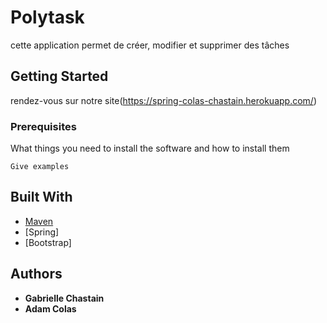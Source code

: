 # Polytask

cette application permet de créer, modifier et supprimer des tâches 

## Getting Started

rendez-vous sur notre site(https://spring-colas-chastain.herokuapp.com/)

### Prerequisites

What things you need to install the software and how to install them

```
Give examples
```

## Built With

* [Maven](https://maven.apache.org/)
* [Spring]
* [Bootstrap] 


## Authors

* **Gabrielle Chastain**
* **Adam Colas**


